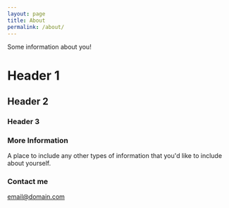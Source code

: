 ```yaml
---
layout: page
title: About
permalink: /about/
---
```


Some information about you!

# Header 1 #
## Header 2 ##
### Header 3 ###

### More Information

A place to include any other types of information that you'd like to include about yourself.

### Contact me

[email@domain.com](mailto:email@domain.com)